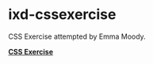 # ixd-cssexercise
CSS Exercise attempted by Emma Moody.

<a href="https://emmamoodyixd.github.io/ixd-cssexercise/ixd-cssexercise.html" target="_blank" title="CSS Exercise"><b>CSS Exercise</b></a><br>
